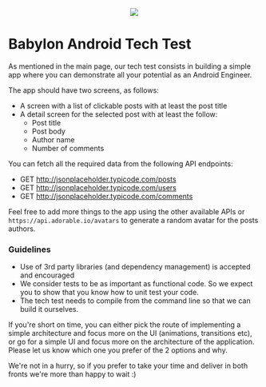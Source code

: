 <p align="center">
<img src="../logo.png">
</p>


Babylon Android Tech Test
==================================

As mentioned in the main page, our tech test consists in building a 
simple app where you can demonstrate all your potential as an Android 
Engineer.

The app should have two screens, as follows:
- A screen with a list of clickable posts with at least the post title
- A detail screen for the selected post with at least the follow:
    - Post title
    - Post body
    - Author name
    - Number of comments

You can fetch all the required data from the following API endpoints:
- GET http://jsonplaceholder.typicode.com/posts
- GET http://jsonplaceholder.typicode.com/users 
- GET http://jsonplaceholder.typicode.com/comments 
 
Feel free to add more things to the app using the other available APIs 
or `https://api.adorable.io/avatars` to generate a random avatar for 
the posts authors.

### Guidelines
- Use of 3rd party libraries (and dependency management) is accepted 
  and encouraged
- We consider tests to be as important as functional code. So we 
  expect you to show that you know how to unit test your code.  
- The tech test needs to compile from the command line so that we can 
  build it ourselves.

If you're short on time, you can either pick the route of implementing 
a simple architecture and focus more on the UI (animations, transitions
etc), or go for a simple UI and focus more on the architecture of the 
application. Please let us know which one you prefer of the 2 options
and why.

We're not in a hurry, so if you prefer to take your time and deliver 
in both fronts we're more than happy to wait :)

